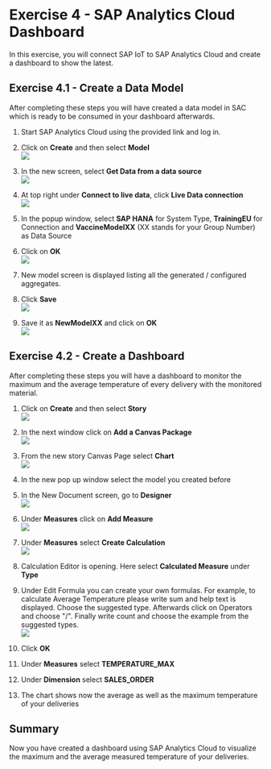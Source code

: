 # Exercise 4 - SAP Analytics Cloud Dashboard

In this exercise, you will connect SAP IoT to SAP Analytics Cloud and create a dashboard to show the latest.

## Exercise 4.1 - Create a Data Model

After completing these steps you will have created a data model in SAC which is ready to be consumed in your dashboard afterwards.

1.	Start SAP Analytics Cloud using the provided link and log in.

2. Click on <b>Create</b> and then select <b>Model</b>
<br>![](/exercises/ex4/images/createModel1.png)

3.	In the new screen, select <b>Get Data from a data source</b>
<br>![](/exercises/ex4/images/createModel2.png)

4. At top right under <b>Connect to live data</b>, click <b>Live Data connection</b>
<br>![](/exercises/ex4/images/createModel3.png)


5.	In the popup window, select <b>SAP HANA</b> for System Type, <b>TrainingEU</b> for Connection and <b>VaccineModelXX</b> (XX stands for your Group Number) as Data Source

6.	Click on <b>OK</b>
<br>![](/exercises/ex4/images/createModel4.png)

7.	New model screen is displayed listing all the generated / configured aggregates.
8.	Click <b>Save</b>
<br>![](/exercises/ex4/images/createModel5.png)

9.	Save it as <b>NewModelXX</b> and click on <b>OK</b>
<br>![](/exercises/ex4/images/createModel6.png)



## Exercise 4.2 - Create a Dashboard

After completing these steps you will have a dashboard to monitor the maximum and the average temperature of every delivery with the monitored material.

1.	Click on <b>Create</b> and then select <b>Story</b>
<br>![](/exercises/ex4/images/createDashboard1.png)

2.	In the next window click on <b>Add a Canvas Package</b>
<br>![](/exercises/ex4/images/createDashboard2.png)

3.	From the new story Canvas Page select <b>Chart</b>
<br>![](/exercises/ex4/images/createDashboard3.png)

4.	In the new pop up window select the model you created before

5.	In the New Document screen, go to <b>Designer</b>
<br>![](/exercises/ex4/images/createDashboard4.png)

6.	Under <b>Measures</b> click on <b>Add Measure</b>
<br>![](/exercises/ex4/images/createDashboard5.png)

7.	Under <b>Measures</b> select <b>Create Calculation</b>
<br>![](/exercises/ex4/images/createDashboard6.png)

8. Calculation Editor is opening. Here select <b>Calculated Measure</b> under <b>Type</b>

9.	Under Edit Formula you can create your own formulas. For example, to calculate Average Temperature please write sum and help text is displayed. Choose the suggested type. Afterwards click on Operators and choose "/". Finally write count and choose the example from the suggested types.
<br>![](/exercises/ex4/images/createDashboard7.png)

10.	Click <b>OK</b>

11.	Under <b>Measures</b> select <b>TEMPERATURE_MAX</b>

12. Under <b>Dimension</b> select <b>SALES_ORDER</b>

13. The chart shows now the average as well as the maximum temperature of your deliveries

## Summary

Now you have created a dashboard using SAP Analytics Cloud to visualize the maximum and the average measured temperature of your deliveries.
